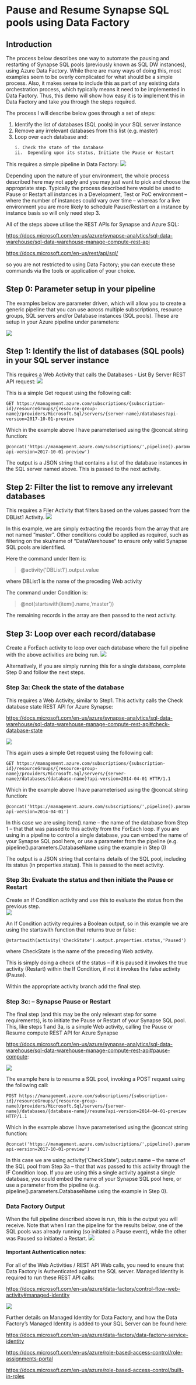 # Pause and Resume Synapse SQL pools using Data Factory

## Introduction

The process below describes one way to automate the pausing and restarting of Synapse SQL pools (previously known as SQL DW instances), using Azure Data Factory. While there are many ways of doing this, most examples seem to be overly complicated for what should be a simple process. Also, it makes sense to include this as part of any existing data orchestration process, which typically means it need to be implemented in Data Factory. Thus, this demo will show how easy it is to implement this in Data Factory and take you through the steps required.

The process I will describe below goes through a set of steps:
<ol start="1">
<li>Identify the list of databases (SQL pools) in your SQL server instance</li>
<li>Remove any irrelevant databases from this list (e.g. master)</li>
<li>Loop over each database and:
<pre><code>i. Check the state of the database
ii.  Depending upon its status, Initiate the Pause or Restart
</code></pre>
</li>
</ol>

This requires a simple pipeline in Data Factory:
![](images/simple-pipeline1.png)

Depending upon the nature of your environment, the whole process described here may not apply and you may just want to pick and choose the appropriate step. Typically the process described here would be used to Pause or Restart all instances in a Development, Test or PoC environment – where the number of instances could vary over time – whereas for a live environment you are more likely to schedule Pause/Restart on a instance by instance basis so will only need step 3.

All of the steps above utilise the REST APIs for Synapse and Azure SQL:

 https://docs.microsoft.com/en-us/azure/synapse-analytics/sql-data-warehouse/sql-data-warehouse-manage-compute-rest-api
 
 https://docs.microsoft.com/en-us/rest/api/sql/

so you are not restricted to using Data Factory; you can execute these commands via the tools or application of your choice.

## Step 0: Parameter setup in your pipeline
The examples below are parameter driven, which will allow you to create a generic pipeline that you can use across multiple subscriptions, resource groups, SQL servers and/or Database instances (SQL pools). These are setup in your Azure pipeline under parameters:

![](images/parameter-setup.png)



## Step 1: Identify the list of databases (SQL pools) in your SQL server instance
This requires a Web Activity that calls the Databases - List By Server REST API request:
![](images/list-of-databases.png)
 
This is a simple Get request using the following call:

<pre><code>GET https://management.azure.com/subscriptions/{subscription-id}/resourceGroups/{resource-group-name}/providers/Microsoft.Sql/servers/{server-name}/databases?api-version=2017-10-01-preview
</code></pre>

Which in the example above I have parameterised using the @concat string function:

<pre><code>@concat('https://management.azure.com/subscriptions/',pipeline().parameters.Subscription,'/resourceGroups/',pipeline().parameters.ResourceGroup,'/providers/Microsoft.Sql/servers/',pipeline().parameters.ServerName,'/databases?api-version=2017-10-01-preview')
</code></pre>

The output is a JSON string that contains a list of the database instances in the SQL server named above. This is passed to the next activity.

## Step 2: Filter the list to remove any irrelevant databases
This requires a Filer Activity that filters based on the values passed from the DBList1 Activity.
![](images/filter-activity.png)
 
In this example, we are simply extracting the records from the array that are not named “master”. Other conditions could be applied as required, such as filtering on the sku/name of “DataWarehouse” to ensure only valid Synapse SQL pools are identified.

Here the command under Item is: 
> @activity('DBList1').output.value

where DBList1 is the name of the preceding Web activity

The command under Condition is: 
> @not(startswith(item().name,'master'))

The remaining records in the array are then passed to the next activity.

## Step 3: Loop over each record/database
Create a ForEach activity to loop over each database where the full pipeline with the above activities are being run. 
![](images/loop-over1.png) 

Alternatively, if you are simply running this for a single database, complete Step 0 and follow the next steps.

### Step 3a: Check the state of the database
This requires a Web Activity, similar to Step1. This activity calls the Check database state REST API for Azure Synapse:

  https://docs.microsoft.com/en-us/azure/synapse-analytics/sql-data-warehouse/sql-data-warehouse-manage-compute-rest-api#check-database-state

![](images/check-state.png) 

This again uses a simple Get request using the following call:
<pre><code>GET https://management.azure.com/subscriptions/{subscription-id}/resourceGroups/{resource-group-name}/providers/Microsoft.Sql/servers/{server-name}/databases/{database-name}?api-version=2014-04-01 HTTP/1.1
</code></pre>
Which in the example above I have parameterised using the @concat string function:
<pre><code>@concat('https://management.azure.com/subscriptions/',pipeline().parameters.Subscription,'/resourceGroups/',pipeline().parameters.ResourceGroup,'/providers/Microsoft.Sql/servers/',pipeline().parameters.ServerName,'/databases/',item().name,'?api-version=2014-04-01')
</code></pre>
In this case we are using item().name – the name of the database from Step 1 – that that was passed to this activity from the ForEach loop. If you are using in a pipeline to control a single database, you can embed the name of your Synapse SQL pool here, or use a parameter from the pipeline (e.g. pipeline().parameters.DatabaseName using the example in Step 0)

The output is a JSON string that contains details of the SQL pool, including its status (in properties.status). This is passed to the next activity.

### Step 3b: Evaluate the status and then initiate the Pause or Restart
Create an If Condition activity and use this to evaluate the status from the previous step.  
![](images/evaluate-status.png) 

An If Condition activity requires a Boolean output, so in this example we are using the startswith function that returns true or false:
<pre><code>@startswith(activity('CheckState').output.properties.status,'Paused') 
</code></pre>
where CheckState is the name of the preceding Web activity.

This is simply doing a check of the status – if it is paused it invokes the true activity (Restart) within the If Condition, if not it invokes the false activity (Pause).

Within the appropriate activity branch add the final step.

### Step 3c: – Synapse Pause or Restart
The final step (and this may be the only relevant step for some requirements), is to initiate the Pause or Restart of your Synapse SQL pool. This, like steps 1 and 3a, is a simple Web activity, calling the Pause or Resume compute REST API for Azure Synapse 

  https://docs.microsoft.com/en-us/azure/synapse-analytics/sql-data-warehouse/sql-data-warehouse-manage-compute-rest-api#pause-compute:

![](images/resume.png) 

The example here is to resume a SQL pool, invoking a POST request using the following call:
<pre><code>POST https://management.azure.com/subscriptions/{subscription-id}/resourceGroups/{resource-group-name}/providers/Microsoft.Sql/servers/{server-name}/databases/{database-name}/resume?api-version=2014-04-01-preview HTTP/1.1
</code></pre> 
Which in the example above I have parameterised using the @concat string function:
<pre><code>@concat('https://management.azure.com/subscriptions/',pipeline().parameters.Subscription,'/resourceGroups/',pipeline().parameters.ResourceGroup,'/providers/Microsoft.Sql/servers/',pipeline().parameters.ServerName,'/databases/',activity('CheckState').output.name,'/resume?api-version=2017-10-01-preview')
</code></pre> 
In this case we are using activity('CheckState').output.name – the name of the SQL pool from Step 3a – that that was passed to this activity through the IF Condition loop. If you are using this a single activity against a single database, you could embed the name of your Synapse SQL pool here, or use a parameter from the pipeline (e.g. pipeline().parameters.DatabaseName using the example in Step 0).

### Data Factory Output
When the full pipeline described above is run, this is the output you will receive. Note that when I ran the pipeline for the results below, one of the SQL pools was already running (so initiated a Pause event), while the other was Paused so initiated a Restart.
![](images/output.png) 

#### Important Authentication notes:
For all of the Web Activities / REST API Web calls, you need to ensure that Data Factory is Authenticated against the SQL server. Managed Identity is required to run these REST API calls: 

  https://docs.microsoft.com/en-us/azure/data-factory/control-flow-web-activity#managed-identity

![](images/authentication.png) 

Further details on Managed Identity for Data Factory, and how the Data Factory’s Managed Identity is added to your SQL Server can be found here:

  https://docs.microsoft.com/en-us/azure/data-factory/data-factory-service-identity
  
  https://docs.microsoft.com/en-us/azure/role-based-access-control/role-assignments-portal
  
  https://docs.microsoft.com/en-us/azure/role-based-access-control/built-in-roles

